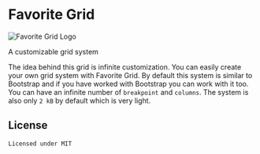 # Favorite Grid
![Favorite Grid Logo](https://i.ibb.co/Jvvw6qG/favorite-grid-logo.png)

A customizable grid system

The idea behind this grid is infinite customization.
You can easily create your own grid system with Favorite Grid. By default this system is similar to Bootstrap and if you have worked with Bootstrap you can work with it too. You can have an infinite number of `breakpoint` and `columns`. The system is also only `2 kB` by default which is very light.

## License
```
Licensed under MIT 

```
